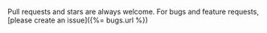 Pull requests and stars are always welcome. For bugs and feature requests, [please create an issue]({%= bugs.url %})